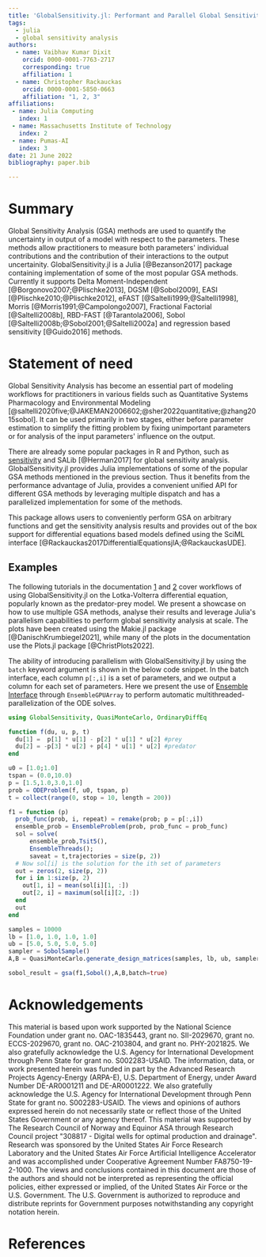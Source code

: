 ```yaml
---
title: 'GlobalSensitivity.jl: Performant and Parallel Global Sensitivity Analysis with Julia'
tags:
  - julia
  - global sensitivity analysis
authors:
  - name: Vaibhav Kumar Dixit
    orcid: 0000-0001-7763-2717
    corresponding: true
    affiliation: 1
  - name: Christopher Rackauckas
    orcid: 0000-0001-5850-0663
    affiliation: "1, 2, 3"
affiliations:
 - name: Julia Computing
   index: 1
 - name: Massachusetts Institute of Technology
   index: 2
 - name: Pumas-AI
   index: 3
date: 21 June 2022
bibliography: paper.bib

---
```


# Summary

Global Sensitivity Analysis (GSA) methods are used to quantify the uncertainty in
output of a model with respect to the parameters. These methods allow practitioners to
measure both parameters' individual contributions and the contribution of their interactions
to the output uncertainity. GlobalSensitivity.jl is a Julia [@Bezanson2017] package containing implementation of some of the most popular GSA methods. Currently it supports Delta Moment-Independent [@Borgonovo2007;@Plischke2013], DGSM [@Sobol2009], EASI [@Plischke2010;@Plischke2012], eFAST [@Saltelli1999;@Saltelli1998], Morris [@Morris1991;@Campolongo2007], Fractional Factorial [@Saltelli2008b], RBD-FAST [@Tarantola2006], Sobol [@Saltelli2008b;@Sobol2001;@Saltelli2002a] and regression based sensitivity [@Guido2016] methods.

# Statement of need

Global Sensitivity Analysis has become an essential part of modeling workflows for practitioners in various fields such as Quantitative Systems Pharmacology and Environmental Modeling [@saltelli2020five;@JAKEMAN2006602;@sher2022quantitative;@zhang2015sobol]. It can be used primarily in two stages, either before parameter estimation to simplify the fitting problem by fixing unimportant parameters or for analysis of the input parameters' influence on the output.

There are already some popular packages in R and Python, such as [sensitivity](https://cran.r-project.org/web/packages/sensitivity/index.html) and SALib [@Herman2017] for global sensitivity analysis. GlobalSensitivity.jl provides Julia implementations of some of the popular GSA methods mentioned in the previous section. Thus it benefits from the performance advantage of Julia, provides a convenient unified API for different GSA methods by leveraging multiple dispatch and has a parallelized implementation for some of the methods.

This package allows users to conveniently perform GSA on arbitrary functions and get the sensitivity analysis results and provides out of the box support for differential equations based models defined using the SciML interface [@Rackauckas2017DifferentialEquationsjlA;@RackauckasUDE].

## Examples

The following tutorials in the documentation [1](https://gsa.sciml.ai/stable/tutorials/juliacon21/) and [2](https://gsa.sciml.ai/stable/tutorials/parallelized_gsa/) cover workflows of using GlobalSensitivity.jl on the Lotka-Volterra differential equation, popularly known as the predator-prey model. We present a showcase on how to use multiple GSA methods, analyse their results and leverage Julia's parallelism capabilities to perform global sensitivity analysis at scale. The plots have been created using the Makie.jl package [@DanischKrumbiegel2021], while many of the plots in the documentation use the Plots.jl package [@ChristPlots2022].

The ability of introducing parallelism with GlobalSensitivity.jl by using the `batch` keyword argument is shown in the below code snippet. In the batch interface, each column `p[:,i]` is a set of parameters, and we output a column for each set of parameters. Here we present the use of [Ensemble Interface](https://diffeq.sciml.ai/stable/features/ensemble/) through `EnsembleGPUArray` to perform automatic multithreaded-parallelization of the ODE solves.

```julia
using GlobalSensitivity, QuasiMonteCarlo, OrdinaryDiffEq

function f(du, u, p, t)
  du[1] =  p[1] * u[1] - p[2] * u[1] * u[2] #prey
  du[2] = -p[3] * u[2] + p[4] * u[1] * u[2] #predator
end

u0 = [1.0;1.0]
tspan = (0.0,10.0)
p = [1.5,1.0,3.0,1.0]
prob = ODEProblem(f, u0, tspan, p)
t = collect(range(0, stop = 10, length = 200))

f1 = function (p)
  prob_func(prob, i, repeat) = remake(prob; p = p[:,i])
  ensemble_prob = EnsembleProblem(prob, prob_func = prob_func)
  sol = solve(
      ensemble_prob,Tsit5(), 
      EnsembleThreads(); 
      saveat = t,trajectories = size(p, 2))
  # Now sol[i] is the solution for the ith set of parameters
  out = zeros(2, size(p, 2))
  for i in 1:size(p, 2)
    out[1, i] = mean(sol[i][1, :])
    out[2, i] = maximum(sol[i][2, :])
  end
  out
end

samples = 10000
lb = [1.0, 1.0, 1.0, 1.0]
ub = [5.0, 5.0, 5.0, 5.0]
sampler = SobolSample()
A,B = QuasiMonteCarlo.generate_design_matrices(samples, lb, ub, sampler)

sobol_result = gsa(f1,Sobol(),A,B,batch=true)
```

# Acknowledgements

This material is based upon work supported by the National Science Foundation under grant no.  OAC-1835443, grant no. SII-2029670,
grant no. ECCS-2029670, grant no. OAC-2103804, and grant no. PHY-2021825.  We also gratefully acknowledge the U.S. Agency for
International Development through Penn State for grant no. S002283-USAID. The information, data, or work presented herein was
funded in part by the Advanced Research Projects Agency-Energy (ARPA-E), U.S. Department of Energy, under Award Number DE-AR0001211
and DE-AR0001222. We also gratefully acknowledge the U.S. Agency for International Development through Penn State for grant no.
S002283-USAID. The views and opinions of authors expressed herein do not necessarily state or reflect those of the United States
Government or any agency thereof. This material was supported by The Research Council of Norway and Equinor ASA through Research
Council project "308817 - Digital wells for optimal production and drainage". Research was sponsored by the United States Air Force
Research Laboratory and the United States Air Force Artificial Intelligence Accelerator and was accomplished under Cooperative
Agreement Number FA8750-19-2-1000. The views and conclusions contained in this document are those of the authors and should not be
interpreted as representing the official policies, either expressed or implied, of the United States Air Force or the U.S. Government.
The U.S. Government is authorized to reproduce and distribute reprints for Government purposes notwithstanding any copyright notation herein.

# References
